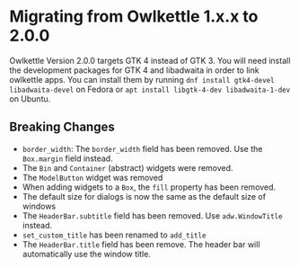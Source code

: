 # Migrating from Owlkettle 1.x.x to 2.0.0

Owlkettle Version 2.0.0 targets GTK 4 instead of GTK 3.
You will need install the development packages for GTK 4 and libadwaita in order to link owlkettle apps.
You can install them by running `dnf install gtk4-devel libadwaita-devel` on Fedora or `apt install libgtk-4-dev libadwaita-1-dev` on Ubuntu.

## Breaking Changes

- `border_width`: The `border_width` field has been removed. Use the `Box.margin` field instead.
- The `Bin` and `Container` (abstract) widgets were removed.
- The `ModelButton` widget was removed
- When adding widgets to a `Box`, the `fill` property has been removed.
- The default size for dialogs is now the same as the default size of windows
- The `HeaderBar.subtitle` field has been removed. Use `adw.WindowTitle` instead.
- `set_custom_title` has been renamed to `add_title`
- The `HeaderBar.title` field has been remove. The header bar will automatically use the window title.
